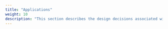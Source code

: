 ```yaml
---
title: "Applications"
weight: 10
description: "This section describes the design decisions associated with common applications on endpoints configured according to guidance in ASD's Blueprint for Secure Cloud."
---
```

